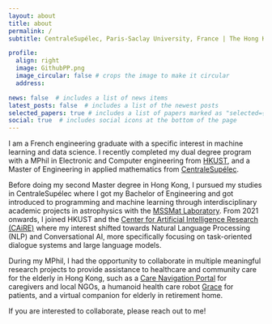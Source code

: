 ```yaml
---
layout: about
title: about
permalink: /
subtitle: CentraleSupélec, Paris-Saclay University, France | The Hong Kong University of Science and Technology (HKUST), Hong Kong

profile:
  align: right
  image: GithubPP.png
  image_circular: false # crops the image to make it circular
  address: 

news: false  # includes a list of news items
latest_posts: false  # includes a list of the newest posts
selected_papers: true # includes a list of papers marked as "selected={true}"
social: true  # includes social icons at the bottom of the page
---
```


I am a French engineering graduate with a specific interest in machine learning and data science. I recently completed my dual degree program with a MPhil in Electronic and Computer engineering from [HKUST](https://hkust.edu.hk/), and a Master of Engineering in applied mathematics from [CentraleSupélec](https://www.centralesupelec.fr/).

Before doing my second Master degree in Hong Kong, I pursued my studies in CentraleSupélec where I got my Bachelor of Engineering and got introduced to programming and machine learning through interdisciplinary academic projects in astrophysics with the [MSSMat Laboratory](https://www.centralesupelec.fr/en/soil-structures-and-materials-mechanics-laboratory-mssmat-umr-cnrs-8579). From 2021 onwards, I joined HKUST and the [Center for Artificial Intelligence Research (CAiRE)](https://caire.ust.hk/) where my interest shifted towards Natural Language Processing (NLP) and Conversational AI, more specifically focusing on task-oriented dialogue systems and large language models. 

During my MPhil, I had the opportunity to collaborate in multiple meaningful research projects to provide assistance to healthcare and community care for the elderly in Hong Kong, such as a [Care Navigation Portal](https://portal.jcsmart.org/) for caregivers and local NGOs, a humanoid health care robot [Grace](https://www.youtube.com/watch?v=V2p99YPEPZk) for patients, and a virtual companion for elderly in retirement home.

If you are interested to collaborate, please reach out to me!